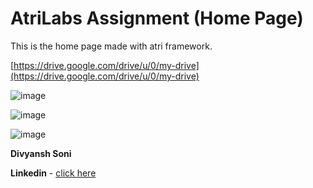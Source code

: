 
# AtriLabs Assignment (Home Page)

This is the home page made with atri framework.

 
[https://drive.google.com/drive/u/0/my-drive](https://drive.google.com/drive/u/0/my-drive)

 
 
 
![image](https://user-images.githubusercontent.com/86187108/195988704-af258c6b-eece-4774-a23e-21bc6a65783f.png)

![image](https://user-images.githubusercontent.com/86187108/195988723-c009e5c8-c391-43c7-8634-c35f31e7aacd.png)

![image](https://user-images.githubusercontent.com/86187108/195988728-5fb7e11c-00b9-49d2-ace7-fc3b3094acab.png)




**Divyansh Soni** 

**Linkedin** - [click here](https://www.linkedin.com/in/divyansh-soni-786571213/)

 

